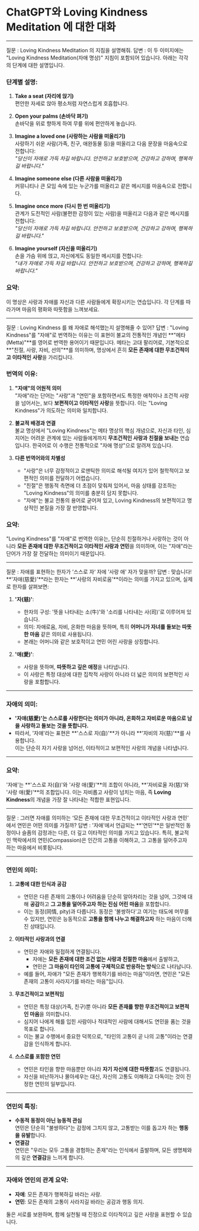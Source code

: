 # ChatGPT와 Loving Kindness Meditation 에 대한 대화

---

질문 : Loving Kindness Meditation 의 지침을 설명해줘.
답변 : 이 두 이미지에는 "Loving Kindness Meditation(자애 명상)" 지침이 포함되어 있습니다. 아래는 각각의 단계에 대한 설명입니다.

### 단계별 설명:

1. **Take a seat (자리에 앉기)**  
   편안한 자세로 앉아 평소처럼 자연스럽게 호흡합니다.

2. **Open your palms (손바닥 펴기)**  
   손바닥을 위로 향하게 하여 무릎 위에 편안하게 놓습니다.

3. **Imagine a loved one (사랑하는 사람을 떠올리기)**  
   사랑하기 쉬운 사람(가족, 친구, 애완동물 등)을 떠올리고 다음 문장을 마음속으로 전합니다:  
   *"당신이 자애로 가득 차길 바랍니다. 안전하고 보호받으며, 건강하고 강하며, 행복하길 바랍니다."*

4. **Imagine someone else (다른 사람을 떠올리기)**  
   커뮤니티나 큰 모임 속에 있는 누군가를 떠올리고 같은 메시지를 마음속으로 전합니다.

5. **Imagine once more (다시 한 번 떠올리기)**  
   관계가 도전적인 사람(불편한 감정이 있는 사람)을 떠올리고 다음과 같은 메시지를 전합니다:  
   *"당신이 자애로 가득 차길 바랍니다. 안전하고 보호받으며, 건강하고 강하며, 행복하길 바랍니다."*

6. **Imagine yourself (자신을 떠올리기)**  
   손을 가슴 위에 얹고, 자신에게도 동일한 메시지를 전합니다:  
   *"내가 자애로 가득 차길 바랍니다. 안전하고 보호받으며, 건강하고 강하며, 행복하길 바랍니다."*

### 요약:  
이 명상은 사랑과 자애를 자신과 다른 사람들에게 확장시키는 연습입니다. 각 단계를 따라가며 마음의 평화와 따뜻함을 느껴보세요.

---

질문 : Loving Kindness 를 왜 자애로 해석했는지 설명해줄 수 있어?
답변 : "Loving Kindness"를 "자애"로 번역하는 이유는 이 표현이 불교의 전통적인 개념인 **"메타(Metta)"**를 영어로 번역한 용어이기 때문입니다. 메타는 고대 팔리어로, 기본적으로 **"친절, 사랑, 자비, 선의"**를 의미하며, 명상에서 흔히 **모든 존재에 대한 무조건적이고 이타적인 사랑**을 가리킵니다.

### 번역의 이유:
1. **"자애"의 어원적 의미**  
   "자애"라는 단어는 "사랑"과 "연민"을 포함하면서도 특정한 애착이나 조건적 사랑을 넘어서는, 보다 **보편적이고 이타적인 사랑**을 뜻합니다. 이는 "Loving Kindness"가 의도하는 의미와 일치합니다.

2. **불교적 배경과 연결**  
   불교 명상에서 "Loving Kindness"는 메타 명상의 핵심 개념으로, 자신과 타인, 심지어는 어려운 관계에 있는 사람들에게까지 **무조건적인 사랑과 친절을 보내는** 연습입니다. 한국어로 이 수행은 전통적으로 "자애 명상"으로 알려져 있습니다.

3. **다른 번역어와의 차별성**  
   - "사랑"은 너무 감정적이고 로맨틱한 의미로 해석될 여지가 있어 철학적이고 보편적인 의미를 전달하기 어렵습니다.
   - "친절"은 행동적 측면에 더 초점이 맞춰져 있어서, 마음 상태를 강조하는 "Loving Kindness"의 의미를 충분히 담지 못합니다.
   - "자애"는 불교 전통의 용어로 굳어져 있고, Loving Kindness의 보편적이고 명상적인 본질을 가장 잘 반영합니다.

### 요약:
"Loving Kindness"를 "자애"로 번역한 이유는, 단순히 친절하거나 사랑하는 것이 아니라 **모든 존재에 대한 무조건적이고 이타적인 사랑과 연민**을 의미하며, 이는 "자애"라는 단어가 가장 잘 전달하는 의미이기 때문입니다.

---

질문 : 자애를 표현하는 한자가 ’스스로 자‘ 자에 ’사랑 애’ 자가 맞을까?
답변 : 맞습니다! **'자애(慈愛)'**라는 한자는 **'사랑의 자비로움'**이라는 의미를 가지고 있으며, 실제로 한자를 살펴보면:

1. **'자(慈)'**:  
   - 한자의 구성: '뜻을 나타내는 소(牛)'와 '소리를 나타내는 사(司)'로 이루어져 있습니다.  
   - 의미: 자애로움, 자비, 온화한 마음을 뜻하며, 특히 **어머니가 자녀를 돌보는 따뜻한 마음** 같은 의미로 사용됩니다.  
   - 본래는 어머니와 같은 보호적이고 연민 어린 사랑을 상징합니다.

2. **'애(愛)'**:  
   - 사랑을 뜻하며, **따뜻하고 깊은 애정**을 나타냅니다.  
   - 이 사랑은 특정 대상에 대한 집착적 사랑이 아니라 더 넓은 의미의 보편적인 사랑을 포함합니다.

---

### 자애의 의미:
- **'자애(慈愛)'는 스스로를 사랑한다는 의미가 아니라, 온화하고 자비로운 마음으로 남을 사랑하고 돌보는 것을 뜻합니다.**
- 따라서, '자애'라는 표현은 **'스스로 자(自)'**가 아니라 **'자비의 자(慈)'**를 사용합니다.  
이는 단순히 자기 사랑을 넘어선, 이타적이고 보편적인 사랑의 개념을 나타냅니다.

---

### 요약:
'자애'는 **'스스로 자(自)'와 '사랑 애(愛)'**의 조합이 아니라, **'자비로울 자(慈)'와 '사랑 애(愛)'**의 조합입니다. 이는 자비롭고 사랑이 넘치는 마음, 즉 **Loving Kindness**의 개념을 가장 잘 나타내는 적합한 표현입니다.

---

질문 : 그러면 자애를 의미하는 ‘모든 존재에 대한 무조건적이고 이타적인 사랑과 연민’ 에서 연민은 어떤 의미를 가질까?
답변 : '자애'에서 언급되는 **'연민'**은 일반적인 동정이나 슬픔의 감정과는 다른, 더 깊고 이타적인 의미를 가지고 있습니다. 특히, 불교적인 맥락에서의 연민(Compassion)은 인간의 고통을 이해하고, 그 고통을 덜어주고자 하는 마음에서 비롯됩니다.

---

### 연민의 의미:
1. **고통에 대한 인식과 공감**  
   - 연민은 다른 존재의 고통이나 어려움을 단순히 알아차리는 것을 넘어, 그것에 대해 **공감**하고 **그 고통을 덜어주고자 하는 진심 어린 마음**을 포함합니다.  
   - 이는 동정(同情, pity)과 다릅니다. 동정은 '불쌍하다'고 여기는 태도에 머무를 수 있지만, 연민은 능동적으로 **고통을 함께 나누고 해결하고자** 하는 마음이 더해진 상태입니다.

2. **이타적인 사랑과의 연결**  
   - 연민은 자애와 밀접하게 연결됩니다.  
     - 자애는 **모든 존재에 대한 조건 없는 사랑과 친절한 마음**에서 출발하고,  
     - 연민은 **그 마음이 타인의 고통에 구체적으로 반응하는 방식**으로 나타납니다.  
   - 예를 들어, 자애가 "모든 존재가 행복하기를 바라는 마음"이라면, 연민은 "모든 존재의 고통이 사라지기를 바라는 마음"입니다.

3. **무조건적이고 보편적임**  
   - 연민은 특정 대상(가족, 친구)뿐 아니라 **모든 존재를 향한 무조건적이고 보편적인 마음**을 의미합니다.  
   - 심지어 나에게 해를 입힌 사람이나 적대적인 사람에 대해서도 연민을 품는 것을 목표로 합니다.  
   - 이는 불교 수행에서 중요한 덕목으로, "타인의 고통이 곧 나의 고통"이라는 연결감을 인식하게 합니다.

4. **스스로를 포함한 연민**  
   - 연민은 타인을 향한 마음뿐만 아니라 **자기 자신에 대한 따뜻함**과도 연결됩니다.  
   - 자신을 비난하거나 몰아세우는 대신, 자신의 고통도 이해하고 다독이는 것이 진정한 연민의 일부입니다.

---

### 연민의 특징:
- **수동적 동정이 아닌 능동적 관심**  
   연민은 단순히 "불쌍하다"는 감정에 그치지 않고, 고통받는 이를 돕고자 하는 **행동을 유발**합니다.
- **연결감**  
   연민은 "우리는 모두 고통을 경험하는 존재"라는 인식에서 출발하며, 모든 생명체와의 깊은 **연결감**을 느끼게 합니다.

---

### 자애와 연민의 관계 요약:
- **자애**: 모든 존재가 행복하길 바라는 사랑.  
- **연민**: 모든 존재의 고통이 사라지길 바라는 공감과 행동 의지.

둘은 서로를 보완하며, 함께 실천될 때 진정으로 이타적이고 깊은 사랑을 표현할 수 있습니다.

